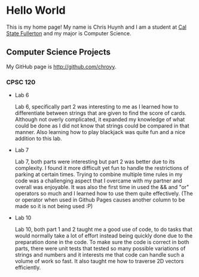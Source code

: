 # Hello World

This is my home page! My name is Chris Huynh and I am a student at [Cal State Fullerton](http://www.fullerton.edu/) and my major is Computer Science.

## Computer Science Projects

My GitHub page is http://github.com/chroyy.

### CPSC 120

* Lab 6

    Lab 6, specifically part 2 was interesting to me as I learned how to    differentiate between strings that are given to find the score of cards. Although not overly complicated, it expanded my knowledge of what could be done as I did not know that strings could be compared in that manner. Also learning how to play blackjack was quite fun and a nice addition to this lab.

* Lab 7

    Lab 7, both parts were interesting but part 2 was better due to its complexity. I found it more difficult yet fun to handle the restrictions of parking at certain times. Trying to combine multiple time rules in my code was a challenging aspect that I overcame with my partner and overall was enjoyable. It was also the first time in used the && and "or" operators so much and I learned how to use them quite effectively. (The or operator when used in Github Pages causes another column to be made so it is not being used :P)

* Lab 10

    Lab 10, both part 1 and 2 taught me a good use of code, to do tasks that would normally take a lot of effort instead being quickly done due to the preparation done in the code. To make sure the code is correct in both parts, there were unit tests that tested so many possible variations of strings and numbers and it interests me that code can handle such a volume of work so fast. It also taught me how to traverse 2D vectors efficiently.